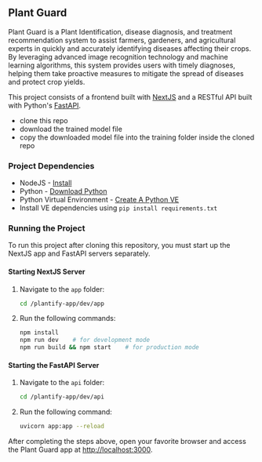 ## Plant Guard

Plant Guard is a Plant Identification, disease diagnosis, and treatment recommendation system to assist farmers, gardeners, and agricultural experts in quickly and accurately identifying diseases affecting their crops. By leveraging advanced image recognition technology and machine learning algorithms, this system provides users with timely diagnoses, helping them take proactive measures to mitigate the spread of diseases and protect crop yields.

This project consists of a frontend built with [NextJS](https://nextjs.org/) and a RESTful API built with Python's [FastAPI](https://fastapi.tiangolo.com/).

 - clone this repo
 - download the trained model file
 - copy the downloaded model file into the training folder inside the cloned repo


### Project Dependencies


- NodeJS - [Install](https://nodejs.org/en/learn/getting-started/how-to-install-nodejs)
- Python - [Download Python](https://www.python.org/downloads/)
- Python Virtual Environment - [Create A Python VE](https://docs.python.org/3/library/venv.html)
- Install VE dependencies using `pip install requirements.txt`

### Running the Project

To run this project after cloning this repository, you must start up the NextJS app and FastAPI servers separately.

#### Starting NextJS Server

1. Navigate to the `app` folder:

    ```sh
    cd /plantify-app/dev/app
    ```

2. Run the following commands:

    ```sh
    npm install
    npm run dev    # for development mode
    npm run build && npm start    # for production mode
    ```

#### Starting the FastAPI Server

1. Navigate to the `api` folder:

    ```sh
    cd /plantify-app/dev/api
    ```

2. Run the following command:

    ```sh
    uvicorn app:app --reload
    ```

After completing the steps above, open your favorite browser and access the Plant Guard app at [http://localhost:3000](http://localhost:3000).






